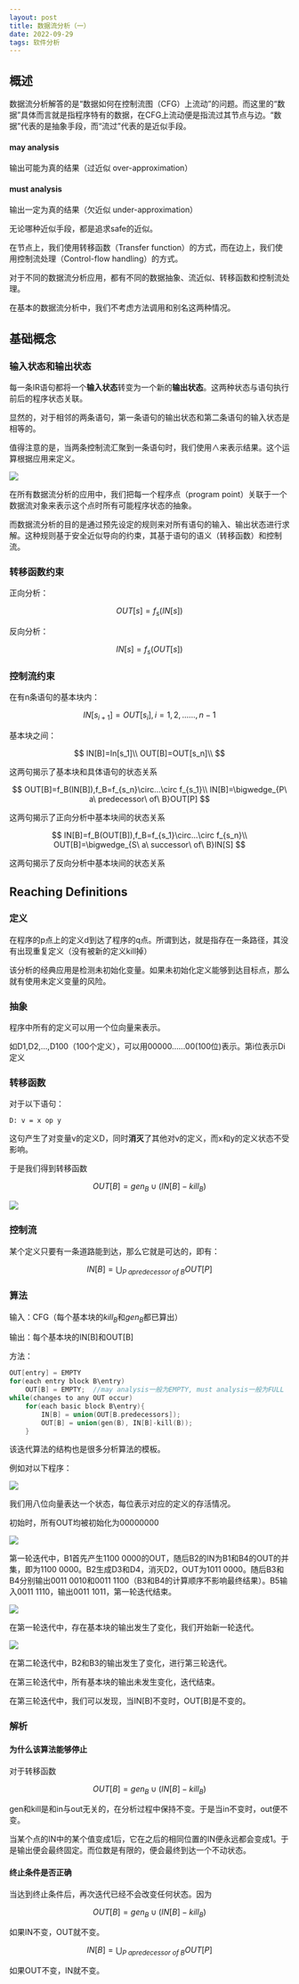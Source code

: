 ```yaml
---
layout: post
title: 数据流分析（一）
date: 2022-09-29
tags: 软件分析
---
```


## 概述

数据流分析解答的是“数据如何在控制流图（CFG）上流动”的问题。而这里的“数据”具体而言就是指程序特有的数据，在CFG上流动便是指流过其节点与边。“数据”代表的是抽象手段，而“流过”代表的是近似手段。

#### may analysis

输出可能为真的结果（过近似 over-approximation）

#### must analysis

输出一定为真的结果（欠近似 under-approximation）

无论哪种近似手段，都是追求safe的近似。

在节点上，我们使用转移函数（Transfer function）的方式，而在边上，我们使用控制流处理（Control-flow handling）的方式。

对于不同的数据流分析应用，都有不同的数据抽象、流近似、转移函数和控制流处理。

在基本的数据流分析中，我们不考虑方法调用和别名这两种情况。

## 基础概念

### 输入状态和输出状态

每一条IR语句都将一个**输入状态**转变为一个新的**输出状态**。这两种状态与语句执行前后的程序状态关联。

显然的，对于相邻的两条语句，第一条语句的输出状态和第二条语句的输入状态是相等的。

值得注意的是，当两条控制流汇聚到一条语句时，我们使用$\wedge$来表示结果。这个运算根据应用来定义。

![](https://newtank1.github.io/assets/images/QQ截图20220929184628.png)

在所有数据流分析的应用中，我们把每一个程序点（program point）关联于一个数据流对象来表示这个点时所有可能程序状态的抽象。

而数据流分析的目的是通过预先设定的规则来对所有语句的输入、输出状态进行求解。这种规则基于安全近似导向的约束，其基于语句的语义（转移函数）和控制流。

### 转移函数约束

正向分析：


$$
OUT[s]=f_s(IN[s])
$$


反向分析：


$$
IN[s]=f_s(OUT[s])
$$

### 控制流约束

在有n条语句的基本块内：


$$
IN[s_{i+1}]=OUT[s_i],i=1,2,......,n-1
$$


基本块之间：


$$
IN[B]=In[s_1]\\
OUT[B]=OUT[s_n]\\
$$


这两句揭示了基本块和具体语句的状态关系


$$
OUT[B]=f_B(IN[B]),f_B=f_{s_n}\circ...\circ f_{s_1}\\
IN[B]=\bigwedge_{P\ a\ predecessor\ of\ B}OUT[P]
$$


这两句揭示了正向分析中基本块间的状态关系


$$
IN[B]=f_B(OUT[B]),f_B=f_{s_1}\circ...\circ f_{s_n}\\
OUT[B]=\bigwedge_{S\ a\ successor\ of\ B}IN[S]
$$



这两句揭示了反向分析中基本块间的状态关系

## Reaching Definitions

### 定义

在程序的p点上的定义d到达了程序的q点。所谓到达，就是指存在一条路径，其没有出现重复定义（没有被新的定义kill掉）

该分析的经典应用是检测未初始化变量。如果未初始化定义能够到达目标点，那么就有使用未定义变量的风险。

### 抽象

程序中所有的定义可以用一个位向量来表示。

如D1,D2,...,D100（100个定义），可以用00000……00(100位)表示。第i位表示Di定义

### 转移函数

对于以下语句：

```
D: v = x op y
```

这句产生了对变量v的定义D，同时**消灭**了其他对v的定义，而x和y的定义状态不受影响。

于是我们得到转移函数


$$
OUT[B]=gen_B \cup (IN[B]-kill_B)
$$


![](https://newtank1.github.io/assets/images/QQ截图20220929191450.png)

### 控制流

某个定义只要有一条道路能到达，那么它就是可达的，即有：


$$
IN[B]=\bigcup _{P\ a predecessor\ of\ B}OUT[P]
$$



### 算法

输入：CFG（每个基本块的$kill_B$和$gen_B$都已算出）

输出：每个基本块的IN[B]和OUT[B]

方法：

```c++
OUT[entry] = EMPTY
for(each entry block B\entry)
	OUT[B] = EMPTY;  //may analysis一般为EMPTY, must analysis一般为FULL
while(changes to any OUT occur)
	for(each basic block B\entry){
		IN[B] = union(OUT[B.predecessors]);
		OUT[B] = union(gen(B), IN[B]-kill(B));
	}
```

该迭代算法的结构也是很多分析算法的模板。

例如对以下程序：

![](https://newtank1.github.io/assets/images/QQ截图20220929193313.png)

我们用八位向量表达一个状态，每位表示对应的定义的存活情况。

初始时，所有OUT均被初始化为00000000

![](https://newtank1.github.io/assets/images/QQ截图20220929193851.png)

第一轮迭代中，B1首先产生1100 0000的OUT，随后B2的IN为B1和B4的OUT的并集，即为1100 0000。B2生成D3和D4，消灭D2，OUT为1011 0000。随后B3和B4分别输出0011 0010和0011 1100（B3和B4的计算顺序不影响最终结果）。B5输入0011 1110，输出0011 1011，第一轮迭代结束。

![](https://newtank1.github.io/assets/images/QQ截图20220929194920.png)

在第一轮迭代中，存在基本块的输出发生了变化，我们开始新一轮迭代。

![](https://newtank1.github.io/assets/images/QQ截图20220929195640.png)

在第二轮迭代中，B2和B3的输出发生了变化，进行第三轮迭代。

在第三轮迭代中，所有基本块的输出未发生变化，迭代结束。

在第三轮迭代中，我们可以发现，当IN[B]不变时，OUT[B]是不变的。

### 解析

#### 为什么该算法能够停止

对于转移函数


$$
OUT[B]=gen_B \cup (IN[B]-kill_B)
$$


gen和kill是和in与out无关的，在分析过程中保持不变。于是当in不变时，out便不变。

当某个点的IN中的某个值变成1后，它在之后的相同位置的IN便永远都会变成1。于是输出便会最终固定。而位数是有限的，便会最终到达一个不动状态。

#### 终止条件是否正确

当达到终止条件后，再次迭代已经不会改变任何状态。因为


$$
OUT[B]=gen_B \cup (IN[B]-kill_B)
$$


如果IN不变，OUT就不变。


$$
IN[B]=\bigcup _{P\ a predecessor\ of\ B}OUT[P]
$$


如果OUT不变，IN就不变。